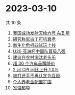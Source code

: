 # 2023-03-10

共 10 条

<!-- BEGIN ZHIHUSEARCH -->
<!-- 最后更新时间 Fri Mar 10 2023 22:12:43 GMT+0800 (China Standard Time) -->
1. [我国成功发射天绘六号 A/B 星](https://www.zhihu.com/search?q=我国成功发射天绘六号%20A/B%20星)
1. [研究称尼古丁可抗衰老](https://www.zhihu.com/search?q=研究称尼古丁可抗衰老)
1. [新生化危机四试玩上线](https://www.zhihu.com/search?q=新生化危机四试玩上线)
1. [ U20 亚洲杯中国队晋级八强](https://www.zhihu.com/search?q=%20U20%20亚洲杯中国队晋级八强)
1. [建议在农村淘汰老头乐](https://www.zhihu.com/search?q=建议在农村淘汰老头乐)
1. [超 30 个汽车品牌降价](https://www.zhihu.com/search?q=超%2030%20个汽车品牌降价)
1. [2 月 CPI 同比上升 1.0%](https://www.zhihu.com/search?q=2%20月%20CPI%20同比上升%201.0%)
1. [被打还手不再认定为互殴](https://www.zhihu.com/search?q=被打还手不再认定为互殴)
1. [个人养老金配置扩围](https://www.zhihu.com/search?q=个人养老金配置扩围)
1. [室温超导](https://www.zhihu.com/search?q=室温超导)
<!-- END ZHIHUSEARCH -->

